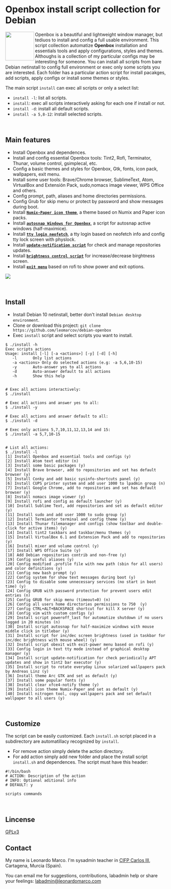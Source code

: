 # Openbox install script collection for Debian
<img align="left"  src="https://user-images.githubusercontent.com/32820131/77852132-2de64c00-71dd-11ea-8a66-e4cd3de916f8.png" width="90"> Openbox is a beautiful and lightweight window manager, but tediuos to install and config a full usable environment. This script collection automatize **Openbox** installation and essentials tools and apply configurations, styles and themes. Althoughs is a collection of my particular configs may be interesting for someone. You can install all scripts from bare Debian netinstall to config full environment or exec only some scripts you are interested. Each folder has a particular action script for install pacakges, add scripts, apply configs or install some themes or styles.

The main script `install` can exec all scripts or only a select list:
  * `install -l`: list all scripts.
  * `install`: exec all scripts interactively asking for each one if install or not.
  * `install -d`: install all default scripts.
  * `install -a 5,8-12`: install selected scripts.

&nbsp; 
## Main features
  * Install Openbox and dependences.
  * Install and config essential Openbox tools: Tint2, Rofi, Terminator, Thunar, volume control, gsimplecal, etc.
  * Config a basic themes and styles for Openbox, Gtk, fonts, icon pack, wallpapers, exit menu.
  * Install some user tools: Brave/Chrome browser, SublimeText, Atom, VirtualBox and Extensión Pack, sudo,nomacs image viewer, WPS Office and others.
  * Config prompt,  path, aliases and home directories permissions.
  * Config Grub for skip menu or protect by password and show messages during boot.
  * Install [**`Numix-Paper icon theme`**](https://github.com/leomarcov/debian-openbox/tree/master/theme_numix-paper-icon), a theme based on Numix and Paper icon packs.
  * Install [**`autosnap Windows for Openbox`**](https://github.com/leomarcov/debian-openbox/tree/master/script_autosnap), a script for autosnap active windows (half-maximice). 
  * Install [**`tty login neofetch`**](https://github.com/leomarcov/debian-openbox/tree/master/script_tty-login-neofetch), a tty login based on neofetch info and config tty lock screen with physlock.
  * Install [**`update-notification script`**](https://github.com/leomarcov/debian-openbox/tree/master/script_update-notification-tint) for check and manage repositories updates.
  * Install [**`brightness control script`**](https://github.com/leomarcov/debian-openbox/tree/master/script_brightness-control) for increase/decrease birghtness screen.
  * Install [**`exit menu`**](https://github.com/leomarcov/debian-openbox/tree/master/script_exitmenu) based on rofi to show power and exit options.

<img align="center" src="https://user-images.githubusercontent.com/32820131/79074955-ce656180-7cef-11ea-939e-bcf2175a7a56.png">


&nbsp; 
## Install
  * Install Debian 10 netinstall, better don't install `Debian desktop environment`.
  * Clone or download this project: `git clone https://github.com/leomarcov/debian-openbox`
  * Exec `install` script and select scripts you want to install.
  
```
$ ./install -h
Exec scripts actions
Usage: install [-l] [-a <actions>] [-y] [-d] [-h]
   -l		Only list actions 
   -a <actions>	Only do selected actions (e.g: -a 5,6,10-15)
   -y		Auto-answer yes to all actions
   -d		Auto-answer default to all actions
   -h		Show this help


# Exec all actions interactively:
$ ./install

# Exec all actions and answer yes to all:
$ ./install -y

# Exec all actions and answer default to all:
$ ./install -d

# Exec only actions 5,7,10,11,12,13,14 and 15:
$ ./install -a 5,7,10-15


# List all actions:
$ ./install -l
[1] Install Openbox and essential tools and configs (y)
[2] Install Atom text editor (n)
[3] Install some basic packages (y)
[4] Install Brave browser, add to repositories and set has default browser (y)
[5] Install Conky and add basic sysinfo-shortcuts panel (y)
[6] Install CUPS printer system and add user 1000 to lpadmin group (n)
[7] Install Google Chrome, add to repositories and set has default browser (y)
[8] Install nomacs image viewer (y)
[9] Install rofi and config as default launcher (y)
[10] Install Sublime Text, add repositories and set as default editor  (y)
[11] Install sudo and add user 1000 to sudo group (y)
[12] Install Termiantor terminal and config theme (y)
[13] Install Thunar filemanager and configs (show toolbar and double-click for active items) (y)
[14] Install tint2 taskbars and taskbar/menu themes (y)
[15] Install VirtualBox 6.1 and Extension Pack and add to repositories  (y)
[16] Install mixer and volume control (y)
[17] Install WPS Office Suite (y)
[18] Add Debian repositories contrib and non-free (y)
[19] Config useful aliases (y)
[20] Config modified .profile file with new path (sbin for all users) and color definitions (y)
[21] Config new bash prompt (y)
[22] Config system for show text messages during boot (y)
[23] Config to disable some unnecessary services (no start in boot time) (y)
[24] Config GRUB with password protection for prevent users edit entries (n)
[25] Config GRUB for skip menu (timeout=0) (n)
[26] Config all users home directories permissions to 750  (y)
[27] Config CTRL+ALT+BACKSPACE shortcut for kill X server (y)
[28] Config vim with custom configs (y)
[29] Install script poweroff_last for automatize shutdown if no users logged in 20 minutes (n)
[30] Install script autosnap for half-maximize windows with mouse middle click in titlebar (y)
[31] Install script for inc/dec screen brightness (used in taskbar for inc/dec brightness with mouse wheel) (y)
[32] Install script obexit with exit-power menu based on rofi (y)
[33] Config login in text tty mode instead of graphical desktop manager (y)
[34] Install script update-notification for check periodically APT updates and show in tint2 bar executor (y)
[35] Install script to rotate everyday Linux solarized wallpapers pack by Andreas Linz (y)
[36] Install theme Arc GTK and set as default (y)
[37] Install some popular fonts (y)
[38] Install clear xfce4-notify theme (y)
[39] Install icon theme Numix-Paper and set as default (y)
[40] Install nitrogen tool, copy wallpapers pack and set default wallpaper to all users (y)

```
  
&nbsp; 
## Customize
The script can be easily customized. Each `install.sh` script placed in a subdirectory are automatillacy recognized by `install`.
  * For remove action simply delete the action directory.
  * For add action simply add new folder and place the install script `install.sh` and dependences. The script must have this header:
  ```
  #!/bin/bash
  # ACTION: Description of the action
  # INFO: Optional aditional info
  # DEFAULT: y
  
  scripts commands
  
  ```

&nbsp;  
## Lincense
[GPLv3](LICENSE)

## Contact
My name is Leonardo Marco. I'm sysadmin teacher in [CIFP Carlos III](https://cifpcarlos3.es/), Cartagena, Murcia (Spain).

You can email me for suggestions, contributions, labadmin help or share your feelings: labadmin@leonardomarco.com
